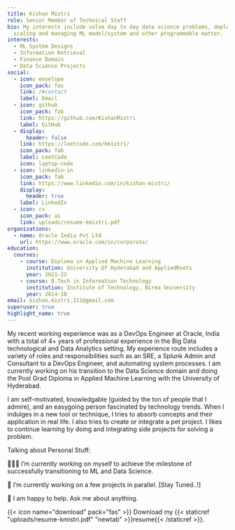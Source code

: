 ```yaml
---
title: Kishan Mistri
role: Senior Member of Technical Staff
bio: My interests include solve day to day data science problems, deploying,
  scaling and managing ML model/system and other programmable matter.
interests:
  - ML System Designs
  - Information Retrieval
  - Finance Domain
  - Data Science Projects
social:
  - icon: envelope
    icon_pack: fas
    link: /#contact
    label: Email
  - icon: github
    icon_pack: fab
    link: https://github.com/KishanMistri
    label: GitHub
  - display:
      header: false
    link: https://leetcode.com/kmistri/
    icon_pack: fab
    label: LeetCode
    icon: laptop-code
  - icon: linkedin-in
    icon_pack: fab
    link: https://www.linkedin.com/in/kishan-mistri/
    display:
      header: true
    label: LinkedIn
  - icon: cv
    icon_pack: ai
    link: uploads/resume-kmistri.pdf
organizations:
  - name: Oracle India Pvt Ltd
    url: https://www.oracle.com/in/corporate/
education:
  courses:
    - course: Diploma in Applied Machine Learning
      institution: University Of Hyderabad and AppliedRoots
      year: 2021-22
    - course: B.Tech in Information Technology
      institution: Institute of Technology, Nirma University
      year: 2014-18
email: kishan.mistri.111@gmail.com
superuser: true
highlight_name: true
---
```

My recent working experience was as a DevOps Engineer at Oracle, India with a total of 4+ years of professional experience in the Big Data technological and Data Analytics setting. My experience route includes a variety of roles and responsibilities such as an SRE, a Splunk Admin and Consultant to a DevOps Engineer, and automating system processes. I am currently working on his transition to the Data Science domain and doing the Post Grad Diploma in Applied Machine Learning with the University of Hyderabad.

I am self-motivated, knowledgable (guided by the ton of people that I admire), and an easygoing person fascinated by technology trends. When I indulges in a new tool or technique, I tries to absorb concepts and their application in real life. I also tries to create or integrate a pet project. I likes to continue learning by doing and integrating side projects for solving a problem.

Talking about Personal Stuff:

👨🏻‍💻 I’m currently working on myself to achieve the milestone of successfully transitioning to ML and Data Science.

🚀 I’m currently working on a few projects in parallel. [Stay Tuned..!]

💬 I am happy to help. Ask me about anything.

{{< icon name="download" pack="fas" >}} Download my {{< staticref "uploads/resume-kmistri.pdf" "newtab" >}}resume{{< /staticref >}}.
